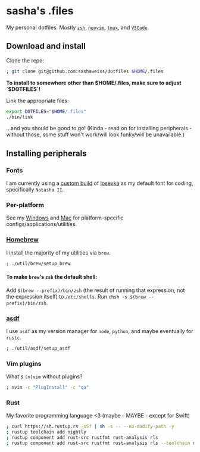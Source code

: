 # sasha's .files

My personal dotfiles. Mostly [`zsh`](https://www.zsh.org),
[`neovim`](https://neovim.io), [`tmux`](https://github.com/tmux/tmux),
and [`VSCode`](https://github.com/microsoft/vscode).

## Download and install

Clone the repo:

```sh
; git clone git@github.com:sashaweiss/dotfiles $HOME/.files
```

**To install to somewhere other than $HOME/.files, make sure to adjust `$DOTFILES`!**

Link the appropriate files:

```sh
export DOTFILES="$HOME/.files"
./bin/link
```

...and you should be good to go! (Kinda - read on for installing peripherals - without those,
some stuff won't work/will look funky/will be unavailable.)

## Installing peripherals

### Fonts

I am currently using a [custom build](https://github.com/natasha-codes/fonts) of
[Iosevka](https://github.com/be5invis/Iosevka) as my default font for coding,
specifically `Natasha II`.

### Per-platform

See my [Windows](./windows/README.md) and [Mac](./macOS/README.md) for platform-specific
configs/applications/utilities.

### [Homebrew](https://brew.sh)

I install the majority of my utilities via `brew`.

```sh
; ./util/brew/setup_brew
```

#### To make `brew`'s `zsh` the default shell:

Add `$(brew --prefix)/bin/zsh` (the result of running that expression, not the expression
itself) to `/etc/shells`. Run `chsh -s $(brew --prefix)/bin/zsh`.

### [asdf](https://github.com/asdf-vm/asdf)

I use `asdf` as my version manager for `node`, `python`, and maybe eventually for `rustc`.

```sh
; ./util/asdf/setup_asdf
```

### Vim plugins

What's `(n)vim` without plugins?

```sh
; nvim -c "PlugInstall" -c "qa"
```

### Rust

My favorite programming language <3 (maybe - MAYBE - except for Swift)

```sh
; curl https://sh.rustup.rs -sSf | sh -s -- --no-modify-path -y
; rustup toolchain add nightly
; rustup component add rust-src rustfmt rust-analysis rls
; rustup component add rust-src rustfmt rust-analysis rls --toolchain nightly
```
